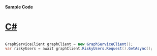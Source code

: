 #### Sample Code
# [C#](#tab/Csharp)

```C#

GraphServiceClient graphClient = new GraphServiceClient();
var riskyUsers = await graphClient.RiskyUsers.Request().GetAsync();

```